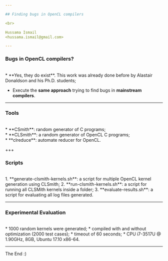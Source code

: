```yaml
---

## Finding bugs in OpenCL compilers

<br> 

Hussama Ismail 
<hussama.ismail@gmail.com>

---
```


### Bugs in OpenCL compilers?
<br> 
* **Yes, they do exist**. This work was already done before by Alastair Donaldson and his Ph.D. students;

* Execute the **same approach** trying to find bugs in **mainstream compilers**.

---

### Tools
<br> 
* **CSmith**: random generator of C programs;
<br> 
* **CLSmith**: a random generator of OpenCL C programs;
<br> 
* **clreduce**: automate reducer for OpenCL.

+++

### Scripts
<br> 
1. **generate-clsmith-kernels.sh**: a script for multiple OpenCL kernel generation using CLSmith;
2. **run-clsmith-kernels.sh**: a script for running all CLSMith kernels inside a folder;
3. **evaluate-results.sh**: a script for evaluating all log files generated.

---

### Experimental Evaluation
<br> 
* 1000 random kernels were generated;
* compiled with and without optimization (2000 test cases);
* timeout of 60 seconds;
* CPU i7-3517U @ 1.90GHz, 8GB, Ubuntu 17.10 x86-64.

---

The End :)
